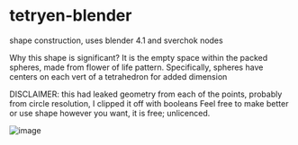 # tetryen-blender
shape construction, uses blender 4.1 and sverchok nodes

Why this shape is significant? It is the empty space within the packed spheres, made from flower of life pattern. 
Specifically, spheres have centers on each vert of a tetrahedron for added dimension


DISCLAIMER: this had leaked geometry from each of the points, probably from circle resolution, I clipped it off with booleans
Feel free to make better or use shape however you want, it is free; unlicenced.

![image](https://github.com/user-attachments/assets/8dde1f4a-cee6-40d8-abea-ef751d6c02fd)
